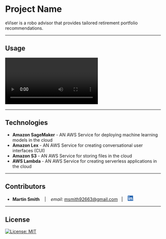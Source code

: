 # Project Name

eViser is a robo advisor that provides tailored retirement portfolio recommendations.

---

## Usage

![chatbot intent testing](clips/chatbot_test.mov)

---

## Technologies

* **Amazon SageMaker** - AN AWS Service for deploying machine learning models in the cloud
* **Amazon Lex** - AN AWS Service for creating conversational user interfaces (CUI)
* **Amazon S3** - AN AWS Service for storing files in the cloud
* **AWS Lambda** - AN AWS Service for creating serverless applications in the cloud

---

## Contributors

*  **Martin Smith** <span>&nbsp;&nbsp;</span> |
<span>&nbsp;&nbsp;</span> *email:* msmith92663@gmail.com <span>&nbsp;&nbsp;</span>|
<span>&nbsp;&nbsp;</span> [<img src="images/LI-In-Bug.png" alt="in" width="20"/>](https://www.linkedin.com/in/smithmartinp/)


---

## License

[![License: MIT](https://img.shields.io/badge/License-MIT-yellow.svg)](LICENSE)
